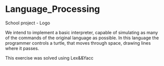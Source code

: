 # Language_Processing
School project - Logo  

We intend to implement a basic interpreter, capable of simulating as many of the commands of the original language as possible. In this language the
programmer controls a turtle, that moves through space, drawing lines where it passes.

This exercise was solved using Lex&&Yacc 
